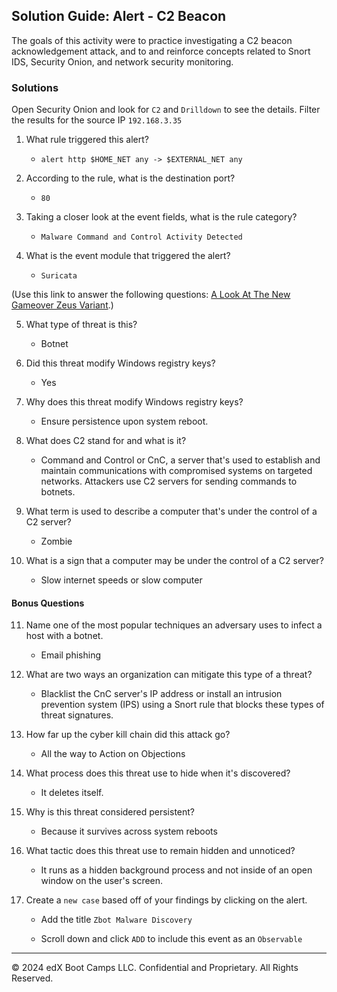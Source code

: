 ## Solution Guide: Alert - C2 Beacon

The goals of this activity were to practice investigating a C2 beacon acknowledgement attack, and to and reinforce concepts related to Snort IDS, Security Onion, and network security monitoring.

### Solutions

Open Security Onion and look for `C2` and `Drilldown` to see the details. Filter the results for the source IP `192.168.3.35`

1. What rule triggered this alert?

    - `alert http $HOME_NET any -> $EXTERNAL_NET any`
    
2. According to the rule, what is the destination port?

     - `80`

3. Taking a closer look at the event fields, what is the rule category?

    - `Malware Command and Control Activity Detected`


4. What is the event module that triggered the alert?

    - `Suricata`

 (Use this link to answer the following questions: [A Look At The New Gameover Zeus Variant](https://www.zscaler.com/blogs/security-research/look-new-gameover-zeus-variant).)  

5. What type of threat is this?

    -  Botnet

6. Did this threat modify Windows registry keys?

    - Yes

7. Why does this threat modify Windows registry keys?

    - Ensure persistence upon system reboot.

9. What does C2 stand for and what is it?

    - Command and Control or CnC, a server that's used to establish and maintain communications with compromised systems on targeted networks. Attackers use C2 servers for sending commands to botnets.

9. What term is used to describe a computer that's under the control of a C2 server?

    - Zombie 

10. What is a sign that a computer may be under the control of a C2 server?

    - Slow internet speeds or slow computer

#### Bonus Questions

11. Name one of the most popular techniques an adversary uses to infect a host with a botnet.

    - Email phishing

12. What are two ways an organization can mitigate this type of a threat?

    - Blacklist the CnC server's IP address or install an intrusion prevention system (IPS) using a Snort rule that blocks these types of threat signatures.

13. How far up the cyber kill chain did this attack go?

    - All the way to Action on Objections

14. What process does this threat use to hide when it's discovered?

    - It deletes itself.

15. Why is this threat considered persistent?

    - Because it survives across system reboots

16. What tactic does this threat use to remain hidden and unnoticed?

    - It runs as a hidden background process and not inside of an open window on the user's screen.

17. Create a `new case` based off of your findings by clicking on the alert.

    - Add the title `Zbot Malware Discovery` 

    - Scroll down and click `ADD` to include this event as an `Observable`

---

© 2024 edX Boot Camps LLC. Confidential and Proprietary. All Rights Reserved.
